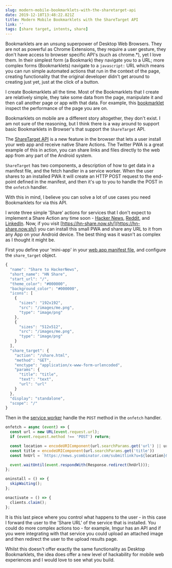 ```yaml
---
slug: modern-mobile-bookmarklets-with-the-sharetarget-api
date: 2019-12-18T13:48:22.821Z
title: Modern Mobile Bookmarklets with the ShareTarget API
link: ''
tags: [share target, intents, share]
---
```


Bookmarklets are an unsung superpower of Desktop Web Browsers. They are not as powerful as Chrome Extensions, they require a user gesture, they don't have access to browser specific API's (such as chrome.*), yet I love them. In their simplest form (a Bookmark) they navigate you to a URL; more complex forms (Bookmarklets) navigate to a `javascript:` URL which means you can run simple automated actions that run in the context of the page, creating functionality that the original developer didn't get around to creating just yet, just at the click of a button.

I create Bookmarklets all the time. Most of the Bookmarklets that I create are relatively simple, they take some data from the page, manipulate it and then call another page or app with that data. For example, this [bookmarklet](/bookmarklet-trace-page/) inspect the performance of the page you are on.

Bookmarklets on mobile are a different story altogether, they don't exist. I am not sure of the reasoning, but I think there is a way around to support basic Bookmarklets in Browser's that support the `ShareTarget` API. 

The [ShareTarget API](/file-web-share-target/) is a new feature in the browser that lets a user install your web app and receive native Share Actions. The Twitter PWA is a great example of this in action, you can share links and files directly to the web app from any part of the Android system.&nbsp;

`ShareTarget` has two components, a description of how to get data in a manifest file, and the fetch handler in a service worker. When the user shares to an installed PWA it will create an HTTP POST request to the end-point defined in the manifest, and then it's up to you to handle the POST in the `onfetch` handler.

With this in mind, I believe you can solve a lot of use cases you need Bookmarklets for via this API.

I wrote three simple 'Share' actions for services that I don't expect to implement a Share Action any time soon - [Hacker News](https://github.com/PaulKinlan/hn-share-target), [Reddit](https://github.com/PaulKinlan/reddit-share-target), and [LinkedIn](https://github.com/PaulKinlan/linkedinposter). Now, if you visit [https://hn-share.now.sh/](https://hn-share.now.sh/) you can install this small PWA and share any URL to it from any App on your Android device. The best thing was it wasn't as complex as I thought it might be.

First you define your 'mini-app' in your [web app manifest file](https://github.com/PaulKinlan/hn-share-target/blob/master/site/manifest.json), and configure the `share_target` object.

```JavaScript
{
  "name": "Share to HackerNews",
  "short_name": "HN Share",
  "start_url": "/",
  "theme_color": "#000000",
  "background_color": "#000000",
  "icons": [
    {
      "sizes": "192x192",
      "src": "/images/me.png",
      "type": "image/png"
    },
    {
      "sizes": "512x512",
      "src": "/images/me.png",
      "type": "image/png"
    }
  ],
  "share_target": {
    "action": "/share.html",
    "method": "GET",
    "enctype": "application/x-www-form-urlencoded",
    "params": {
      "title": "title",
      "text": "text",
      "url": "url"
    }
  },
  "display": "standalone",
  "scope": "/"
}
```

Then in the [service worker](https://github.com/PaulKinlan/hn-share-target/blob/master/site/sw.js) handle the `POST` method in the `onfetch` handler.

```JavaScript
onfetch = async (event) => {
  const url = new URL(event.request.url);
  if (event.request.method !== 'POST') return;

  const location = encodeURIComponent(url.searchParams.get('url') || url.searchParams.get('text'));
  const title = encodeURIComponent(url.searchParams.get('title'))
  const hnUrl = `https://news.ycombinator.com/submitlink?u=${location}&t=${title}`

  event.waitUntil(event.respondWith(Response.redirect(hnUrl)));
};

oninstall = () => {
  skipWaiting();
};

onactivate = () => {
  clients.claim();
};
```

It is this last piece where you control what happens to the user - in this case I forward the user to the 'Share URL' of the service that is installed. You could do more complex actions too - for example, Imgur has an API and if you were integrating with that service you could upload an attached image and then redirect the user to the upload results page.

Whilst this doesn't offer exactly the same functionality as Desktop Bookmarklets, the idea does offer a new level of hackability for mobile web experiences and I would love to see what you build.

